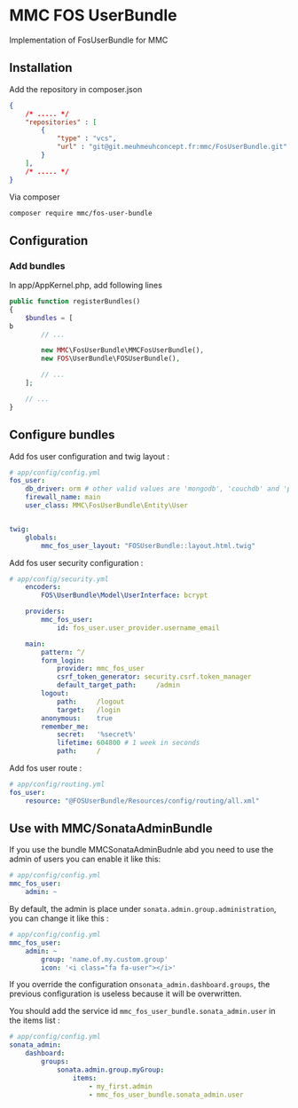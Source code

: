 # MMC FOS UserBundle

Implementation of FosUserBundle for MMC

## Installation

Add the repository in composer.json
```json
{
    /* ..... */
    "repositories" : [
        {
            "type" : "vcs",
            "url" : "git@git.meuhmeuhconcept.fr:mmc/FosUserBundle.git"
        }
    ],
    /* ..... */
}
```

Via composer
```bash
composer require mmc/fos-user-bundle
```

## Configuration

### Add bundles
In app/AppKernel.php, add following lines
```php
public function registerBundles()
{
    $bundles = [
b
        // ...

        new MMC\FosUserBundle\MMCFosUserBundle(),
        new FOS\UserBundle\FOSUserBundle(),

        // ...
    ];

    // ...
}
```

## Configure bundles

Add fos user configuration and twig layout :
```yaml
# app/config/config.yml
fos_user:
    db_driver: orm # other valid values are 'mongodb', 'couchdb' and 'propel'
    firewall_name: main
    user_class: MMC\FosUserBundle\Entity\User


twig:
    globals:
        mmc_fos_user_layout: "FOSUserBundle::layout.html.twig"
```
Add fos user security configuration :
```yaml
# app/config/security.yml
    encoders:
        FOS\UserBundle\Model\UserInterface: bcrypt

    providers:
        mmc_fos_user:
            id: fos_user.user_provider.username_email

    main:
        pattern: ^/
        form_login:
            provider: mmc_fos_user
            csrf_token_generator: security.csrf.token_manager
            default_target_path:     /admin
        logout:
            path:     /logout
            target:   /login
        anonymous:    true
        remember_me:
            secret:   '%secret%'
            lifetime: 604800 # 1 week in seconds
            path:     /
```
Add fos user route :
```yaml
# app/config/routing.yml
fos_user:
    resource: "@FOSUserBundle/Resources/config/routing/all.xml"
```

## Use with MMC/SonataAdminBundle


If you use the bundle MMCSonataAdminBudnle abd you need to use the admin of users you can enable it like this:

```yaml
# app/config/config.yml
mmc_fos_user:
    admin: ~
```

By default, the admin is place under `sonata.admin.group.administration`, you can change it like this :
```yaml
# app/config/config.yml
mmc_fos_user:
    admin: ~
        group: 'name.of.my.custom.group'
        icon: '<i class="fa fa-user"></i>'
```

If you override the configuration on`sonata_admin.dashboard.groups`, the previous configuration is useless because it will be overwritten.

You should add the service id `mmc_fos_user_bundle.sonata_admin.user` in the items list :
```yaml
# app/config/config.yml
sonata_admin:
    dashboard:
        groups:
            sonata.admin.group.myGroup:
                items:
                    - my_first.admin
                    - mmc_fos_user_bundle.sonata_admin.user
```

